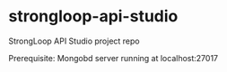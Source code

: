 strongloop-api-studio
=====================

StrongLoop API Studio project repo

Prerequisite: Mongobd server running at localhost:27017
